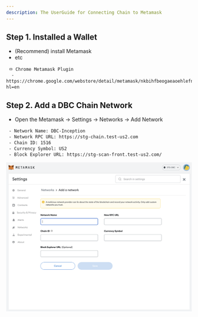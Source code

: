 ```yaml
---
description: The UserGuide for Connecting Chain to Metamask
---
```


## Step 1. Installed a Wallet
 - (Recommend) install Metamask
 - etc

```
 ㅁ Chrome Metamask Plugin
  - https://chrome.google.com/webstore/detail/metamask/nkbihfbeogaeaoehlefnkodbefgpgknn?hl=en
```


## Step 2. Add a DBC Chain Network
 - Open the Metamask -> Settings -> Networks -> Add Network

```
 - Network Name: DBC-Inception
 - Network RPC URL: https://stg-chain.test-us2.com
 - Chain ID: 1516
 - Currency Symbol: US2
 - Block Explorer URL: https://stg-scan-front.test-us2.com/
```

![Add a DBC Chain Network](../resources/image/insert-chaininfo.png)
